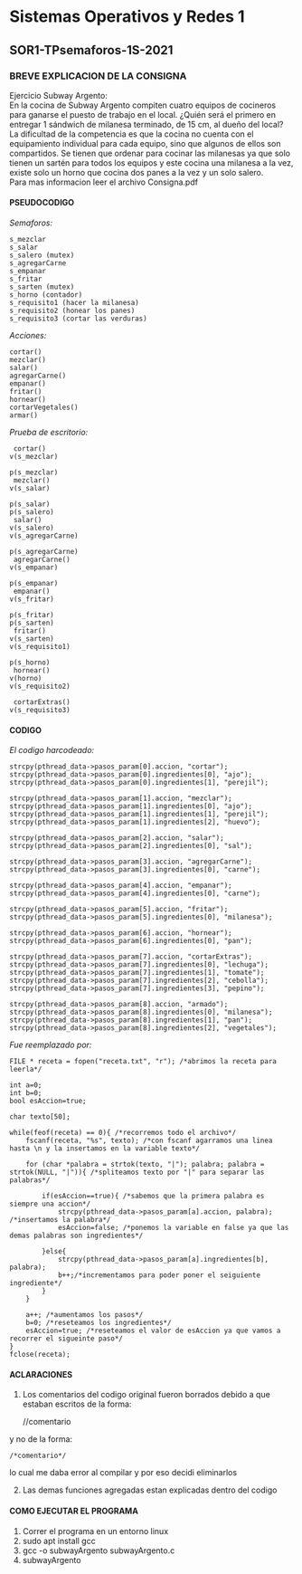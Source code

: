 # Sistemas Operativos y Redes 1

## SOR1-TPsemaforos-1S-2021

### BREVE EXPLICACION DE LA CONSIGNA
Ejercicio Subway Argento:\
En la cocina de Subway Argento compiten cuatro equipos de cocineros
para ganarse el puesto de trabajo en el local. ¿Quién será el primero en
entregar 1 sándwich de milanesa terminado, de 15 cm, al dueño del
local?\
La dificultad de la competencia es que la cocina no cuenta con el
equipamiento individual para cada equipo, sino que algunos de ellos son
compartidos. Se tienen que ordenar para cocinar las milanesas ya que
solo tienen un sartén para todos los equipos y este cocina una milanesa
a la vez, existe solo un horno que cocina dos panes a la vez y un solo
salero.\
Para mas informacion leer el archivo Consigna.pdf

#### PSEUDOCODIGO


*Semaforos:*

	s_mezclar
	s_salar
	s_salero (mutex)
	s_agregarCarne
	s_empanar
	s_fritar
	s_sarten (mutex)
	s_horno (contador)
	s_requisito1 (hacer la milanesa)
	s_requisito2 (honear los panes)
	s_requisito3 (cortar las verduras)

*Acciones:*

	cortar()
	mezclar()
	salar()
	agregarCarne()
	empanar()
	fritar()
	hornear()
	cortarVegetales()
	armar()
	
*Prueba de escritorio:*

	 cortar()
	v(s_mezclar)
	
	p(s_mezclar)
	 mezclar()
	v(s_salar)
	
	p(s_salar)
	p(s_salero)
	 salar()
	v(s_salero)
	v(s_agregarCarne)
	
	p(s_agregarCarne)
	 agregarCarne()
	v(s_empanar)
	
	p(s_empanar)
	 empanar()
	v(s_fritar)
	
	p(s_fritar)
	p(s_sarten)
	 fritar()
	v(s_sarten)
	v(s_requisito1)
	
	p(s_horno)
	 hornear()
	v(horno)
	v(s_requisito2)
	
	 cortarExtras()
	v(s_requisito3) 
	

#### CODIGO


*El codigo harcodeado:*

	strcpy(pthread_data->pasos_param[0].accion, "cortar");
	strcpy(pthread_data->pasos_param[0].ingredientes[0], "ajo");
	strcpy(pthread_data->pasos_param[0].ingredientes[1], "perejil");

	strcpy(pthread_data->pasos_param[1].accion, "mezclar");
	strcpy(pthread_data->pasos_param[1].ingredientes[0], "ajo");
	strcpy(pthread_data->pasos_param[1].ingredientes[1], "perejil");
	strcpy(pthread_data->pasos_param[1].ingredientes[2], "huevo");

	strcpy(pthread_data->pasos_param[2].accion, "salar");
	strcpy(pthread_data->pasos_param[2].ingredientes[0], "sal");

	strcpy(pthread_data->pasos_param[3].accion, "agregarCarne");
	strcpy(pthread_data->pasos_param[3].ingredientes[0], "carne");

	strcpy(pthread_data->pasos_param[4].accion, "empanar");
	strcpy(pthread_data->pasos_param[4].ingredientes[0], "carne");

	strcpy(pthread_data->pasos_param[5].accion, "fritar");
	strcpy(pthread_data->pasos_param[5].ingredientes[0], "milanesa");

	strcpy(pthread_data->pasos_param[6].accion, "hornear");
	strcpy(pthread_data->pasos_param[6].ingredientes[0], "pan");

	strcpy(pthread_data->pasos_param[7].accion, "cortarExtras");
	strcpy(pthread_data->pasos_param[7].ingredientes[0], "lechuga");
	strcpy(pthread_data->pasos_param[7].ingredientes[1], "tomate");
	strcpy(pthread_data->pasos_param[7].ingredientes[2], "cebolla");
	strcpy(pthread_data->pasos_param[7].ingredientes[3], "pepino");

	strcpy(pthread_data->pasos_param[8].accion, "armado");
	strcpy(pthread_data->pasos_param[8].ingredientes[0], "milanesa");
	strcpy(pthread_data->pasos_param[8].ingredientes[1], "pan");
	strcpy(pthread_data->pasos_param[8].ingredientes[2], "vegetales");

*Fue reemplazado por:*

	FILE * receta = fopen("receta.txt", "r"); /*abrimos la receta para leerla*/

	int a=0;
	int b=0;
	bool esAccion=true;

	char texto[50];

	while(feof(receta) == 0){ /*recorremos todo el archivo*/
		fscanf(receta, "%s", texto); /*con fscanf agarramos una linea hasta \n y la insertamos en la variable texto*/

		for (char *palabra = strtok(texto, "|"); palabra; palabra = strtok(NULL, "|")){ /*spliteamos texto por "|" para separar las palabras*/

			if(esAccion==true){ /*sabemos que la primera palabra es siempre una accion*/
				strcpy(pthread_data->pasos_param[a].accion, palabra); /*insertamos la palabra*/
				esAccion=false; /*ponemos la variable en false ya que las demas palabras son ingredientes*/

			}else{
				strcpy(pthread_data->pasos_param[a].ingredientes[b], palabra);
				b++;/*incrementamos para poder poner el seiguiente ingrediente*/
			}
		}

		a++; /*aumentamos los pasos*/
		b=0; /*reseteamos los ingredientes*/
		esAccion=true; /*reseteamos el valor de esAccion ya que vamos a recorrer el sigueinte paso*/
	}
	fclose(receta);

#### ACLARACIONES
1) Los comentarios del codigo original fueron borrados debido a que estaban escritos de la forma:
	
	//comentario
	
y no de la forma:
	
	/*comentario*/

lo cual me daba error al compilar y por eso decidi eliminarlos

2) Las demas funciones agregadas estan explicadas dentro del codigo

#### COMO EJECUTAR EL PROGRAMA
1) Correr el programa en un entorno linux
2) sudo apt install gcc
3) gcc -o subwayArgento subwayArgento.c
4) subwayArgento
